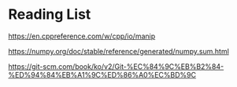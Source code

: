 # Reading List


https://en.cppreference.com/w/cpp/io/manip

https://numpy.org/doc/stable/reference/generated/numpy.sum.html

https://git-scm.com/book/ko/v2/Git-%EC%84%9C%EB%B2%84-%ED%94%84%EB%A1%9C%ED%86%A0%EC%BD%9C

